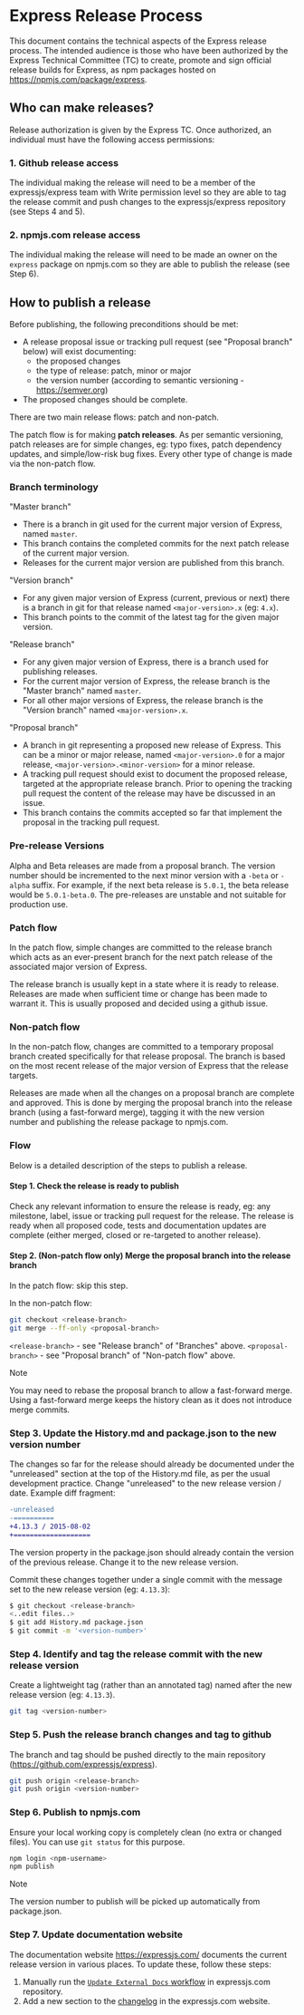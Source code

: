 # Express Release Process

This document contains the technical aspects of the Express release process. The
intended audience is those who have been authorized by the Express Technical
Committee (TC) to create, promote and sign official release builds for Express,
as npm packages hosted on <https://npmjs.com/package/express>.

## Who can make releases?

Release authorization is given by the Express TC. Once authorized, an individual
must have the following access permissions:

### 1. Github release access

The individual making the release will need to be a member of the
expressjs/express team with Write permission level so they are able to tag the
release commit and push changes to the expressjs/express repository
(see Steps 4 and 5).

### 2. npmjs.com release access

The individual making the release will need to be made an owner on the
`express` package on npmjs.com so they are able to publish the release
(see Step 6).

## How to publish a release

Before publishing, the following preconditions should be met:

- A release proposal issue or tracking pull request (see "Proposal branch"
  below) will exist documenting:
  - the proposed changes
  - the type of release: patch, minor or major
  - the version number (according to semantic versioning - <https://semver.org>)
- The proposed changes should be complete.

There are two main release flows: patch and non-patch.

The patch flow is for making **patch releases**. As per semantic versioning,
patch releases are for simple changes, eg: typo fixes, patch dependency updates,
and simple/low-risk bug fixes. Every other type of change is made via the
non-patch flow.

### Branch terminology

"Master branch"

- There is a branch in git used for the current major version of Express, named
  `master`.
- This branch contains the completed commits for the next patch release of the
  current major version.
- Releases for the current major version are published from this branch.

"Version branch"

- For any given major version of Express (current, previous or next) there is
  a branch in git for that release named `<major-version>.x` (eg: `4.x`).
- This branch points to the commit of the latest tag for the given major version.

"Release branch"

- For any given major version of Express, there is a branch used for publishing
  releases.
- For the current major version of Express, the release branch is the
  "Master branch" named `master`.
- For all other major versions of Express, the release branch is the
  "Version branch" named `<major-version>.x`.

"Proposal branch"

- A branch in git representing a proposed new release of Express. This can be a
  minor or major release, named `<major-version>.0` for a major release,
  `<major-version>.<minor-version>` for a minor release.
- A tracking pull request should exist to document the proposed release,
  targeted at the appropriate release branch. Prior to opening the tracking
  pull request the content of the release may have be discussed in an issue.
- This branch contains the commits accepted so far that implement the proposal
  in the tracking pull request.

### Pre-release Versions

Alpha and Beta releases are made from a proposal branch. The version number should be
incremented to the next minor version with a `-beta` or `-alpha` suffix.
For example, if the next beta release is `5.0.1`, the beta release would be `5.0.1-beta.0`.
The pre-releases are unstable and not suitable for production use.

### Patch flow

In the patch flow, simple changes are committed to the release branch which
acts as an ever-present branch for the next patch release of the associated
major version of Express.

The release branch is usually kept in a state where it is ready to release.
Releases are made when sufficient time or change has been made to warrant it.
This is usually proposed and decided using a github issue.

### Non-patch flow

In the non-patch flow, changes are committed to a temporary proposal branch
created specifically for that release proposal. The branch is based on the
most recent release of the major version of Express that the release targets.

Releases are made when all the changes on a proposal branch are complete and
approved. This is done by merging the proposal branch into the release branch
(using a fast-forward merge), tagging it with the new version number and
publishing the release package to npmjs.com.

### Flow

Below is a detailed description of the steps to publish a release.

#### Step 1. Check the release is ready to publish

Check any relevant information to ensure the release is ready, eg: any
milestone, label, issue or tracking pull request for the release. The release
is ready when all proposed code, tests and documentation updates are complete
(either merged, closed or re-targeted to another release).

#### Step 2. (Non-patch flow only) Merge the proposal branch into the release branch

In the patch flow: skip this step.

In the non-patch flow:

```sh
git checkout <release-branch>
git merge --ff-only <proposal-branch>
```

`<release-branch>` - see "Release branch" of "Branches" above.
`<proposal-branch>` - see "Proposal branch" of "Non-patch flow" above.

> [!NOTE]
> You may need to rebase the proposal branch to allow a fast-forward
> merge. Using a fast-forward merge keeps the history clean as it does
> not introduce merge commits.

### Step 3. Update the History.md and package.json to the new version number

The changes so far for the release should already be documented under the
"unreleased" section at the top of the History.md file, as per the usual
development practice. Change "unreleased" to the new release version / date.
Example diff fragment:

```diff
-unreleased
-==========
+4.13.3 / 2015-08-02
+===================
```

The version property in the package.json should already contain the version of
the previous release. Change it to the new release version.

Commit these changes together under a single commit with the message set to
the new release version (eg: `4.13.3`):

```sh
$ git checkout <release-branch>
<..edit files..>
$ git add History.md package.json
$ git commit -m '<version-number>'
```

### Step 4. Identify and tag the release commit with the new release version

Create a lightweight tag (rather than an annotated tag) named after the new
release version (eg: `4.13.3`).

```sh
git tag <version-number>
```

### Step 5. Push the release branch changes and tag to github

The branch and tag should be pushed directly to the main repository
(<https://github.com/expressjs/express>).

```sh
git push origin <release-branch>
git push origin <version-number>
```

### Step 6. Publish to npmjs.com

Ensure your local working copy is completely clean (no extra or changed files).
You can use `git status` for this purpose.

```sh
npm login <npm-username>
npm publish
```

> [!NOTE]
> The version number to publish will be picked up automatically from
> package.json.

### Step 7. Update documentation website

The documentation website <https://expressjs.com/> documents the current release version in various places. To update these, follow these steps:

1. Manually run the [`Update External Docs` workflow](https://github.com/expressjs/expressjs.com/actions/workflows/update-external-docs.yml) in expressjs.com repository.
2. Add a new section to the [changelog](https://github.com/expressjs/expressjs.com/blob/gh-pages/en/changelog/index.md) in the expressjs.com website.
